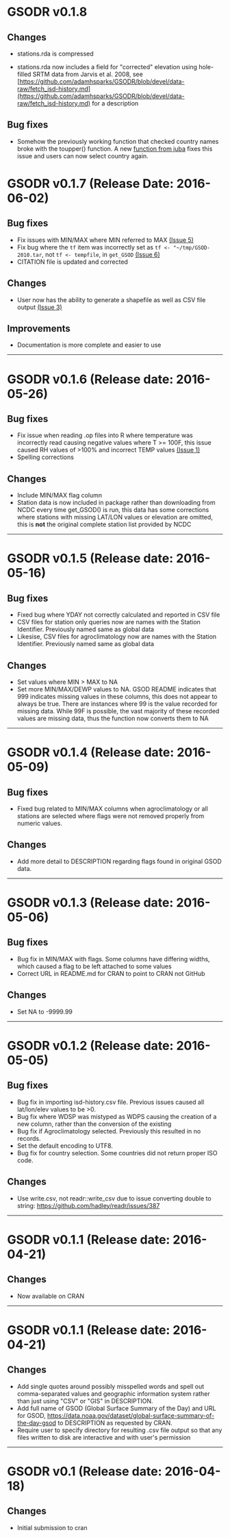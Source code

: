 # GSODR v0.1.8
## Changes
  * stations.rda is compressed

  * stations.rda now includes a field for "corrected" elevation using
  hole-filled SRTM data from Jarvis et al. 2008, see
  [https://github.com/adamhsparks/GSODR/blob/devel/data-raw/fetch_isd-history.md](https://github.com/adamhsparks/GSODR/blob/devel/data-raw/fetch_isd-history.md)
  for a description
  
## Bug fixes
  * Somehow the previously working function that checked country names broke
  with the toupper() function. A new [function from juba](http://stackoverflow.com/questions/16516593/convert-from-lowercase-to-uppercase-all-values-in-all-character-variables-in-dat)
  fixes this issue and users can now select country again.

# GSODR v0.1.7 (Release Date: 2016-06-02)

## Bug fixes
  * Fix issues with MIN/MAX where MIN referred to MAX [(Issue 5)](https://github.com/adamhsparks/GSODR/issues/5)
  * Fix bug where the `tf` item was incorrectly set as `tf <- "~/tmp/GSOD-2010.tar`, not `tf <- tempfile`, in `get_GSOD` [(Issue 6)](https://github.com/adamhsparks/GSODR/issues/6)
  * CITATION file is updated and corrected

## Changes
  * User now has the ability to generate a shapefile as well as CSV file output [(Issue 3)](https://github.com/adamhsparks/GSODR/issues/3)

## Improvements
  * Documentation is more complete and easier to use

******

# GSODR v0.1.6 (Release date: 2016-05-26)

## Bug fixes
  * Fix issue when reading .op files into R where temperature was incorrectly read causing negative values where T >= 100F, this issue caused RH values of >100% and incorrect TEMP values [(Issue 1)](https://github.com/adamhsparks/GSODR/issues/1)
  * Spelling corrections

## Changes
  * Include MIN/MAX flag column
  * Station data is now included in package rather than downloading from NCDC every time get_GSOD() is run, this data has some corrections where stations with missing LAT/LON values or elevation are omitted, this is **not** the original complete station list provided by NCDC

******

# GSODR v0.1.5 (Release date: 2016-05-16)

## Bug fixes
  * Fixed bug where YDAY not correctly calculated and reported in CSV file
  * CSV files for station only queries now are names with the Station Identifier. Previously named same as global data
  * Likesise, CSV files for agroclimatology now are names with the Station Identifier. Previously named same as global data

## Changes
  * Set values where MIN > MAX to NA
  * Set more MIN/MAX/DEWP values to NA. GSOD README indicates that 999 indicates missing values in these columns, this does not appear to always be true. There are instances where 99 is the value recorded for missing data. While 99F is possible, the vast majority of these recorded values are missing data, thus the function now converts them to NA

******

# GSODR v0.1.4 (Release date: 2016-05-09)

## Bug fixes
  * Fixed bug related to MIN/MAX columns when agroclimatology or all stations are selected where flags were not removed properly from numeric values.

## Changes
  * Add more detail to DESCRIPTION regarding flags found in original GSOD data.

******

# GSODR v0.1.3 (Release date: 2016-05-06)

## Bug fixes
  * Bug fix in MIN/MAX with flags. Some columns have differing widths, which caused a flag to be left attached to some values
  * Correct URL in README.md for CRAN to point to CRAN not GitHub

## Changes
  * Set NA to -9999.99

******

# GSODR v0.1.2 (Release date: 2016-05-05)

## Bug fixes
  * Bug fix in importing isd-history.csv file. Previous issues caused all lat/lon/elev values to be >0.
  * Bug fix where WDSP was mistyped as WDPS causing the creation of a new column, rather than the conversion of the existing
  * Bug fix if Agroclimatology selected. Previously this resulted in no records.
  * Set the default encoding to UTF8.
  * Bug fix for country selection. Some countries did not return proper ISO code.

## Changes
* Use write.csv, not readr::write_csv due to issue converting double to string: https://github.com/hadley/readr/issues/387

******

# GSODR v0.1.1 (Release date: 2016-04-21)

## Changes
  * Now available on CRAN

******

# GSODR v0.1.1 (Release date: 2016-04-21)

## Changes
  * Add single quotes around possibly misspelled words and spell out comma-separated values and geographic information system rather than just using "CSV" or "GIS" in DESCRIPTION.
  * Add full name of GSOD (Global Surface Summary of the Day) and URL for GSOD, https://data.noaa.gov/dataset/global-surface-summary-of-the-day-gsod to DESCRIPTION as requested by CRAN.
  * Require user to specify directory for resulting .csv file output so that any files written to disk are interactive and with user's permission

******

# GSODR v0.1 (Release date: 2016-04-18)

## Changes
  * Initial submission to cran
